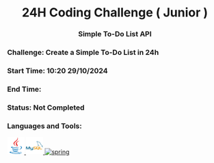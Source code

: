 <h1 align="center">24H Coding Challenge ( Junior )</h1>
<h3 align="center">Simple To-Do List API</h3>

<h3 align="left">Challenge: Create a Simple To-Do List in 24h</h3>
<h3 align="left">Start Time: 10:20 29/10/2024</h3>
<h3 align="left">End Time:</h3>
<h3 align="left">Status: Not Completed</h3>


<p align="left">
</p>

<h3 align="left">Languages and Tools:</h3>
<p align="left"> <a href="https://www.java.com" target="_blank" rel="noreferrer"> <img src="https://raw.githubusercontent.com/devicons/devicon/master/icons/java/java-original.svg" alt="java" width="40" height="40"/> </a> <a href="https://www.mysql.com/" target="_blank" rel="noreferrer"> <img src="https://raw.githubusercontent.com/devicons/devicon/master/icons/mysql/mysql-original-wordmark.svg" alt="mysql" width="40" height="40"/> </a> <a href="https://spring.io/" target="_blank" rel="noreferrer"> <img src="https://www.vectorlogo.zone/logos/springio/springio-icon.svg" alt="spring" width="40" height="40"/> </a> </p>
